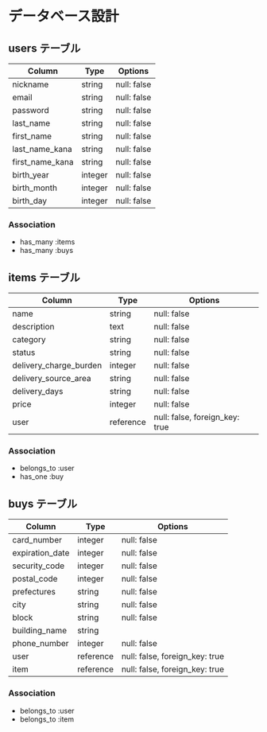 # データベース設計

## users テーブル
| Column          | Type    | Options     |
| --------------- | ------- | ----------- |
| nickname        | string  | null: false |
| email           | string  | null: false |
| password        | string  | null: false |
| last_name       | string  | null: false |
| first_name      | string  | null: false |
| last_name_kana  | string  | null: false |
| first_name_kana | string  | null: false |
| birth_year      | integer | null: false |
| birth_month     | integer | null: false |
| birth_day       | integer | null: false |

### Association
- has_many :items
- has_many :buys

## items テーブル
| Column                 | Type      | Options                        |
| ---------------------- | --------- | ------------------------------ |
| name                   | string    | null: false                    |
| description            | text      | null: false                    |
| category               | string    | null: false                    |
| status                 | string    | null: false                    |
| delivery_charge_burden | integer   | null: false                    |
| delivery_source_area   | string    | null: false                    |
| delivery_days          | string    | null: false                    |
| price                  | integer   | null: false                    |
| user                   | reference | null: false, foreign_key: true |

### Association
- belongs_to :user
- has_one :buy

## buys テーブル
| Column          | Type      | Options                        |
| --------------- | --------- | ------------------------------ |
| card_number     | integer   | null: false                    |
| expiration_date | integer   | null: false                    |
| security_code   | integer   | null: false                    |
| postal_code     | integer   | null: false                    |
| prefectures     | string    | null: false                    |
| city            | string    | null: false                    |
| block           | string    | null: false                    |
| building_name   | string    |                                |
| phone_number    | integer   | null: false                    |
| user            | reference | null: false, foreign_key: true |
| item            | reference | null: false, foreign_key: true |

### Association
- belongs_to :user
- belongs_to :item